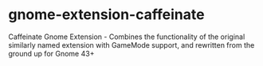 # gnome-extension-caffeinate
Caffeinate Gnome Extension - Combines the functionality of the original similarly named extension with GameMode support, and rewritten from the ground up for Gnome 43+
